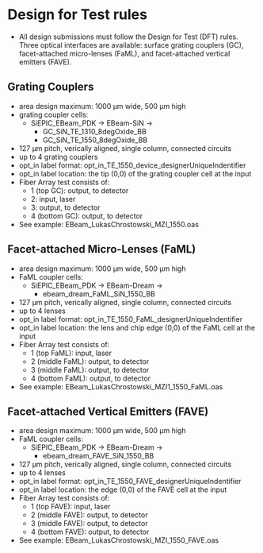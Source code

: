 
# Design for Test rules

- All design submissions must follow the Design for Test (DFT) rules. Three optical interfaces are available: surface grating couplers (GC), facet-attached micro-lenses (FaML), and facet-attached vertical emitters (FAVE).

## Grating Couplers

- area design maximum: 1000 µm wide, 500 µm high
- grating coupler cells:
  - SiEPIC_EBeam_PDK -> EBeam-SiN -> 
    - GC_SiN_TE_1310_8degOxide_BB
    - GC_SiN_TE_1550_8degOxide_BB
- 127 µm pitch, verically aligned, single column, connected circuits
- up to 4 grating couplers
- opt_in label format: opt_in_TE_1550_device_designerUniqueIndentifier
- opt_in label location: the tip (0,0) of the grating coupler cell at the input
- Fiber Array test consists of: 
  - 1 (top GC): output, to detector
  - 2: input, laser
  - 3: output, to detector
  - 4 (bottom GC): output, to detector
- See example: EBeam_LukasChrostowski_MZI_1550.oas
  
## Facet-attached Micro-Lenses (FaML)

- area design maximum: 1000 µm wide, 500 µm high
- FaML coupler cells:
  - SiEPIC_EBeam_PDK -> EBeam-Dream -> 
    - ebeam_dream_FaML_SiN_1550_BB
- 127 µm pitch, verically aligned, single column, connected circuits
- up to 4 lenses
- opt_in label format: opt_in_TE_1550_FaML_designerUniqueIndentifier
- opt_in label location: the lens and chip edge (0,0) of the FaML cell at the input
- Fiber Array test consists of: 
  - 1 (top FaML): input, laser
  - 2 (middle FaML): output, to detector
  - 3 (middle FaML): output, to detector
  - 4 (bottom FaML): output, to detector
- See example: EBeam_LukasChrostowski_MZI1_1550_FaML.oas

## Facet-attached Vertical Emitters (FAVE)

- area design maximum: 1000 µm wide, 500 µm high
- FaML coupler cells:
  - SiEPIC_EBeam_PDK -> EBeam-Dream -> 
    - ebeam_dream_FAVE_SiN_1550_BB
- 127 µm pitch, verically aligned, single column, connected circuits
- up to 4 lenses
- opt_in label format: opt_in_TE_1550_FAVE_designerUniqueIndentifier
- opt_in label location: the edge (0,0) of the FAVE cell at the input
- Fiber Array test consists of: 
  - 1 (top FAVE): input, laser
  - 2 (middle FAVE): output, to detector
  - 3 (middle FAVE): output, to detector
  - 4 (bottom FAVE): output, to detector
- See example: EBeam_LukasChrostowski_MZI_1550_FAVE.oas